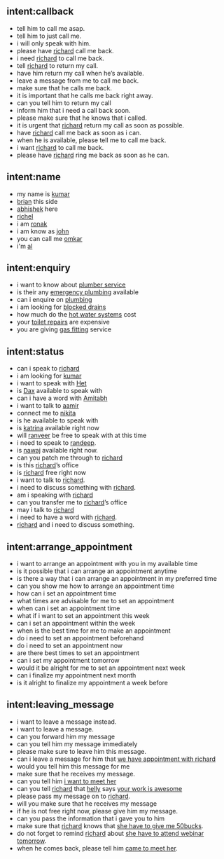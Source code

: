 ## intent:callback
- tell him to call me asap. 
- tell him to just call me. 
- i will only speak with him. 
- please have [richard](PERSON) call me back.  
- i need [richard](PERSON) to call me back.  
- tell [richard](PERSON) to return my call.  
- have him  return my call when he’s available.  
- leave a message from me to call me back.  
- make sure that he calls me back. 
- it is important that he calls me back right away.  
- can you tell him to return my call 
- inform him that i need a call back soon.  
- please make sure that he knows that i called.  
- it is urgent that [richard](PERSON) return my call as soon as possible.  
- have [richard](PERSON) call me back as soon as i can.  
- when he is available, please tell me to call me back.  
- i want [richard](PERSON) to call me back.
- please have [richard](PERSON) ring me back as soon as he can. 

## intent:name
- my name is [kumar](PERSON)
- [brian](PERSON) this side
- [abhishek](PERSON) here
- [richel](PERSON)
- i am [ronak](PERSON)
- i am know as [john](PERSON)
- you can call me [omkar](PERSON)
- i'm [al](PERSON)


## intent:enquiry
- i want to know about [plumber service](keyword)
- is their any [emergency plumbing](keyword) available
- can i enquire on [plumbing](keyword)
- i am looking for [blocked drains](keyword)
- how much do the [hot water systems](keyword) cost
- your [toilet repairs](keyword) are expensive 
- you are giving [gas fitting](keyword) service

## intent:status
- can i speak to [richard](PERSON)
- i am looking for [kumar](PERSON)
- i want to speak with [Het](PERSON) 
- is [Dax](PERSON) available to speak with 
- can i have a word with [Amitabh](PERSON) 
- i want to talk to [aamir](PERSON) 
- connect me to [nikita](PERSON) 
- is he available to speak with 
- is [katrina](PERSON) available right now 
- will [ranveer](PERSON) be free to speak with at this time  
- i need to speak to [randeep](PERSON).  
- is [nawaj](PERSON) available right now.  
- can you patch me through to [richard](PERSON) 
- is this [richard](PERSON)’s office 
- is [richard](PERSON) free right now 
- i want to talk to [richard](PERSON).  
- i need to discuss something with [richard](PERSON).  
- am i speaking with [richard](PERSON) 
- can you transfer me to [richard](PERSON)’s office 
- may i talk to [richard](PERSON) 
- i need to have a word with [richard](PERSON).  
- [richard](PERSON) and i need to discuss something. 

## intent:arrange_appointment
- i want to arrange an appointment with you in my available time 
- is it possible that i can arrange an appointment anytime 
- is there a way that i can arrange an appointment in my preferred time 
- can you show me how to arrange an appointment time 
- how can i set an appointment time 
- what times are advisable for me to set an appointment 
- when can i set an appointment time  
- what if i want to set an appointment this week 
- can i set an appointment within the week 
- when is the best time for me to make an appointment 
- do i need to set an appointment beforehand 
- do i need to set an appointment now  
- are there best times to set an appointment 
- can i set my appointment tomorrow 
- would it be alright for me to set an appointment next week 
- can i finalize my appointment next month 
- is it alright to finalize my appointment a week before

## intent:leaving_message
- i want to leave a message instead. 
- i want to leave a message. 
- can you forward him my message 
- can you tell him my message immediately 
- please make sure to leave him this message.  
- can i leave a message for him that [we have appointment with richard](user_message)
- would you tell him this message for me
- make sure that he receives my message.  
- can you tell him [i want to meet her](user_message)
- can you tell [richard](PERSON) that [helly](PERSON) says [your work is awesome](user_message)
- please pass my message on to [richard](PERSON).
- will you make sure that he receives my message 
- if he is not free right now, please give him my message.  
- can you pass the information that i gave you to him 
- make sure that [richard](PERSON) knows that [she have to give me 50bucks](user_message). 
- do not forget to remind [richard](PERSON) about [she have to attend webinar tomorrow](user_message). 
- when he comes back, please tell him [came to meet her](user_message).